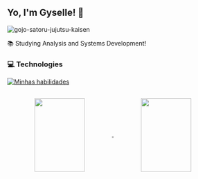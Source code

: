 ## Yo, I'm Gyselle! 👋
![gojo-satoru-jujutsu-kaisen](https://github.com/gyselle-marques/gyselle-marques/assets/119114313/52146d86-d053-47d5-b2fa-0467844af6f8)

:books:	Studying Analysis and Systems Development!


### :computer: Technologies
[![Minhas habilidades](https://skills.thijs.gg/icons?i=html,css,js,c) ](https://skills.thijs.gg)
##

<a align="center" href="https://github.com/gyselle-marques/github-readme-stats">
  <img height=170em width=48% align="center" src="https://github-readme-stats.vercel.app/api?username=gyselle-marques&show_icons=true&theme=tokyonight" />
</a>
<a align="center" href="https://github.com/gyselle-marques/convoychat">
  <img height=170em width=48% align="center" src="https://github-readme-stats.vercel.app/api/top-langs?username=gyselle-marques&layout=compact&theme=tokyonight&langs_count=8&card_width=48%" />
</a>

<!--

// & Tools

**gyselle-marques/gyselle-marques** is a ✨ _special_ ✨ repository because its `README.md` (this file) appears on your GitHub profile.

Here are some ideas to get you started:

- 🔭 I’m currently working on ...
- 🌱 I’m currently learning ...
- 👯 I’m looking to collaborate on ...
- 🤔 I’m looking for help with ...
- 💬 Ask me about ...
- 📫 How to reach me: ...
- 😄 Pronouns: ...
- ⚡ Fun fact: ...
-->
